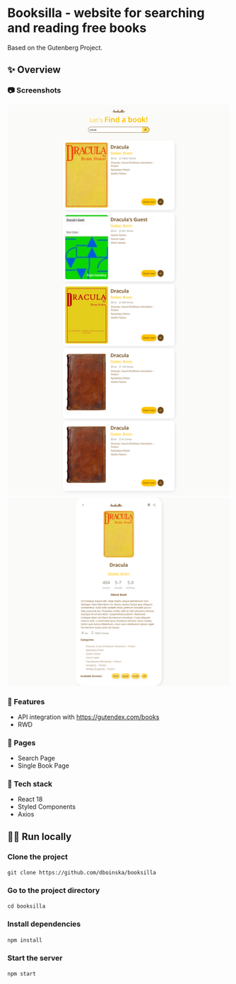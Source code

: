 # Booksilla - website for searching and reading free books

Based on the Gutenberg Project.

## ✨ Overview

### 📷 Screenshots

![search Page](./public/photos/screenshots/searchPage.png)
![Single Book Page](./public/photos/screenshots/bookPage.png)

### 🎯 Features

- API integration with https://gutendex.com/books
- RWD

### 💎 Pages

- Search Page
- Single Book Page

### 🚀 Tech stack

- React 18
- Styled Components
- Axios

## 🏃‍♀️ Run locally

### Clone the project

`git clone https://github.com/dboinska/booksilla`

### Go to the project directory

`cd booksilla`

### Install dependencies

`npm install`

### Start the server

`npm start`

